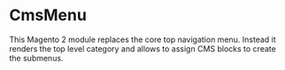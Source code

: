 # CmsMenu
This Magento 2 module replaces the core top navigation menu. Instead it renders the top level category and allows to assign CMS blocks to create the submenus.
